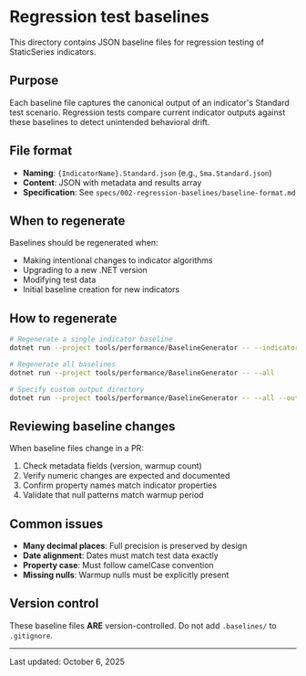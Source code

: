# Regression test baselines

This directory contains JSON baseline files for regression testing of StaticSeries indicators.

## Purpose

Each baseline file captures the canonical output of an indicator's Standard test scenario. Regression tests compare current indicator outputs against these baselines to detect unintended behavioral drift.

## File format

- **Naming**: `{IndicatorName}.Standard.json` (e.g., `Sma.Standard.json`)
- **Content**: JSON with metadata and results array
- **Specification**: See `specs/002-regression-baselines/baseline-format.md`

## When to regenerate

Baselines should be regenerated when:

- Making intentional changes to indicator algorithms
- Upgrading to a new .NET version
- Modifying test data
- Initial baseline creation for new indicators

## How to regenerate

```bash
# Regenerate a single indicator baseline
dotnet run --project tools/performance/BaselineGenerator -- --indicator Sma

# Regenerate all baselines
dotnet run --project tools/performance/BaselineGenerator -- --all

# Specify custom output directory
dotnet run --project tools/performance/BaselineGenerator -- --all --output tests/indicators/.baselines/
```

## Reviewing baseline changes

When baseline files change in a PR:

1. Check metadata fields (version, warmup count)
2. Verify numeric changes are expected and documented
3. Confirm property names match indicator properties
4. Validate that null patterns match warmup period

## Common issues

- **Many decimal places**: Full precision is preserved by design
- **Date alignment**: Dates must match test data exactly
- **Property case**: Must follow camelCase convention
- **Missing nulls**: Warmup nulls must be explicitly present

## Version control

These baseline files **ARE** version-controlled. Do not add `.baselines/` to `.gitignore`.

---
Last updated: October 6, 2025

